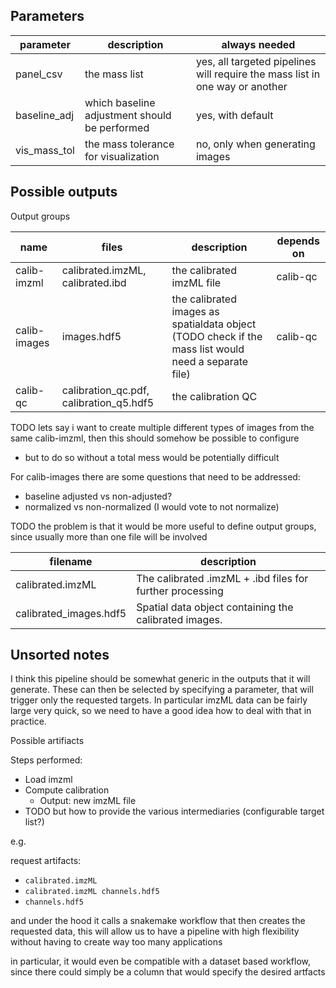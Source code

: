 ## Parameters

| parameter    | description                                   | always needed                                                                |
| ------------ | --------------------------------------------- | ---------------------------------------------------------------------------- |
| panel_csv    | the mass list                                 | yes, all targeted pipelines will require the mass list in one way or another |
| baseline_adj | which baseline adjustment should be performed | yes, with default                                                            |
| vis_mass_tol | the mass tolerance for visualization          | no, only when generating images                                              |

## Possible outputs

Output groups

| name         | files                                   | description                                                                                          | depends on |
| ------------ | --------------------------------------- | ---------------------------------------------------------------------------------------------------- | ---------- |
| calib-imzml  | calibrated.imzML, calibrated.ibd        | the calibrated imzML file                                                                            | calib-qc   |
| calib-images | images.hdf5                             | the calibrated images as spatialdata object (TODO check if the mass list would need a separate file) | calib-qc   |
| calib-qc     | calibration_qc.pdf, calibration_q5.hdf5 | the calibration QC                                                                                   |

TODO lets say i want to create multiple different types of images from the same
calib-imzml, then this should somehow be possible to configure

- but to do so without a total mess would be potentially difficult

For calib-images there are some questions that need to be addressed:

- baseline adjusted vs non-adjusted?
- normalized vs non-normalized (I would vote to not normalize)

TODO the problem is that it would be more useful to define output groups, since
usually more than one file will be involved

| filename               | description                                               |
| ---------------------- | --------------------------------------------------------- |
| calibrated.imzML       | The calibrated .imzML + .ibd files for further processing |
| calibrated_images.hdf5 | Spatial data object containing the calibrated images.     |

## Unsorted notes

I think this pipeline should be somewhat generic in the outputs that it will
generate. These can then be selected by specifying a parameter, that will
trigger only the requested targets. In particular imzML data can be fairly large
very quick, so we need to have a good idea how to deal with that in practice.

Possible artifiacts

Steps performed:

- Load imzml
- Compute calibration
  - Output: new imzML file
- TODO but how to provide the various intermediaries (configurable target list?)

e.g.

request artifacts:

- `calibrated.imzML`
- `calibrated.imzML channels.hdf5`
- `channels.hdf5`

and under the hood it calls a snakemake workflow that then creates the requested
data, this will allow us to have a pipeline with high flexibility without having
to create way too many applications

in particular, it would even be compatible with a dataset based workflow, since
there could simply be a column that would specify the desired artfacts
